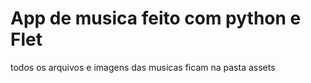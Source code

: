 # App de musica feito com python e Flet

todos os arquivos e imagens das musicas ficam na pasta assets
